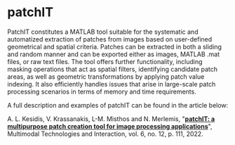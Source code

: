 # patchIT

PatchIT constitutes a MATLAB tool suitable for the systematic and automatized extraction of patches from images based on user-defined geometrical and spatial criteria. Patches can be extracted in both a sliding and random manner and can be exported either as images, MATLAB .mat files, or raw text files. The tool offers further functionality, including masking operations that act as spatial filters, identifying candidate patch areas, as well as geometric transformations by applying patch value indexing. It also efficiently handles issues that arise in large-scale patch processing scenarios in terms of memory and time requirements.

A full description and examples of patchIT can be found in the article below: 

A. L. Kesidis, V. Krassanakis, L-M. Misthos and N. Merlemis, "**[patchIT: a multipurpose patch creation tool for image processing applications](https://www.google.gr)**", Multimodal Technologies and Interaction, vol. 6, no. 12, p. 111, 2022.
